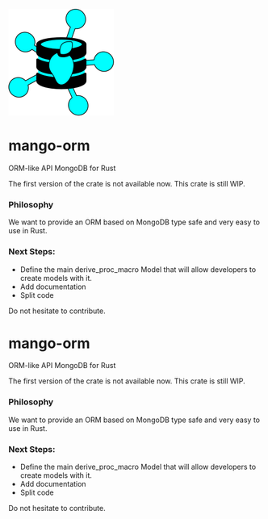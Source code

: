 ![Logo](https://github.com/kebasyaty/mango-orm/raw/master/images/logo.svg)

# mango-orm

ORM-like API MongoDB for Rust

The first version of the crate is not available now. This crate is still WIP.

### Philosophy

We want to provide an ORM based on MongoDB type safe and very easy to use in Rust.

### Next Steps:

- Define the main derive_proc_macro Model that will allow developers to create models with it.
- Add documentation
- Split code

Do not hesitate to contribute.
# mango-orm

ORM-like API MongoDB for Rust

The first version of the crate is not available now. This crate is still WIP.

### Philosophy

We want to provide an ORM based on MongoDB type safe and very easy to use in Rust.

### Next Steps:

- Define the main derive_proc_macro Model that will allow developers to create models with it.
- Add documentation
- Split code

Do not hesitate to contribute.
